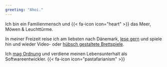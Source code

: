 ```yaml
---
greeting: "Ahoi."
---
```

Ich bin ein Familienmensch und {{< fa-icon icon="heart" >}} das Meer, Möwen & 
Leuchttürme.

In meiner Freizeit reise ich am liebsten nach Dänemark, [lese gern](books/wishlist) 
und spiele hin und wieder Video- oder [hübsch gestaltete Brettspiele](https://die-abenteuer-des-robin-hood.de/).

Ich [mag Ordnung](https://en.wikipedia.org/wiki/Marie_Kondo) und verdiene meinen 
Lebensunterhalt als Softwareentwickler. {{< fa-icon icon="pastafarianism" >}}